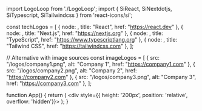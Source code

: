 import LogoLoop from './LogoLoop';
import { SiReact, SiNextdotjs, SiTypescript, SiTailwindcss } from 'react-icons/si';

const techLogos = [
  { node: <SiReact />, title: "React", href: "https://react.dev" },
  { node: <SiNextdotjs />, title: "Next.js", href: "https://nextjs.org" },
  { node: <SiTypescript />, title: "TypeScript", href: "https://www.typescriptlang.org" },
  { node: <SiTailwindcss />, title: "Tailwind CSS", href: "https://tailwindcss.com" },
];

// Alternative with image sources
const imageLogos = [
  { src: "/logos/company1.png", alt: "Company 1", href: "https://company1.com" },
  { src: "/logos/company2.png", alt: "Company 2", href: "https://company2.com" },
  { src: "/logos/company3.png", alt: "Company 3", href: "https://company3.com" },
];

function App() {
  return (
    <div style={{ height: '200px', position: 'relative', overflow: 'hidden'}}>
      <LogoLoop
        logos={techLogos}
        speed={120}
        direction="left"
        logoHeight={48}
        gap={40}
        pauseOnHover
        scaleOnHover
        fadeOut
        fadeOutColor="#ffffff"
        ariaLabel="Technology partners"
      />
    </div>
  );
}